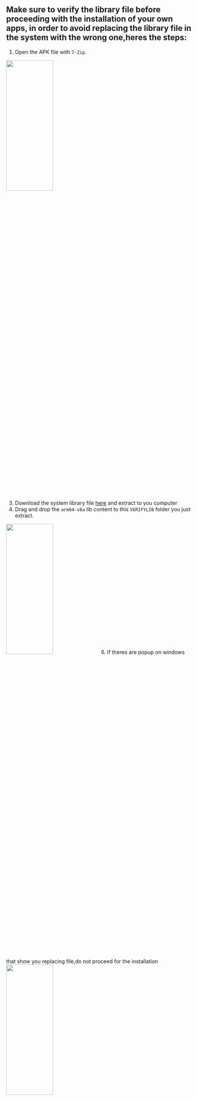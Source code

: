 ## Make sure to verify the library file before proceeding with the installation of your own apps, in order to avoid replacing the library file in the system with the wrong one,heres the steps:

1.  Open the APK file with `7-Zip`.
<img src="https://user-images.githubusercontent.com/124480402/223598768-04345c67-5825-4ccd-bbe9-cec1785f1b42.JPG" width=50% height=30%>

3.  Download the system library file [here](https://drive.google.com/file/d/1ZNA5vJ7sN2Wk0kk08OFMKNcQIkII2R3d/view?usp=share_link) and extract to you computer
4.  Drag and drop the `arm64-v8a` lib content to this `VERIFYLIB` folder you just extract.
<img src="https://user-images.githubusercontent.com/124480402/223599562-af5d4ef8-648d-48b2-9da7-b24182a4c41f.JPG" width=50% height=30%>
6.  If theres are popup on windows that show you replacing file,do not proceed for the installation

<img src="https://user-images.githubusercontent.com/124480402/223599702-f05aac0b-eda9-421e-9be5-7af125121b4c.JPG" width=50% height=30%>
